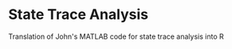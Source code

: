 State Trace Analysis
====================

Translation of John's MATLAB code for state trace analysis into R